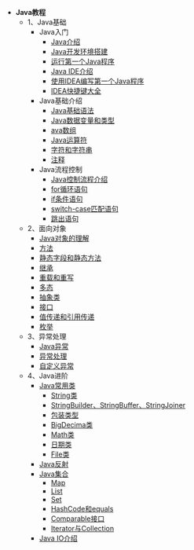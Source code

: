 * **Java教程**
    * 1、Java基础
      * Java入门
        * [Java介绍](articles\Java基础\Java入门\Java介绍.md)
        * [Java开发环境搭建](articles\Java基础\Java入门\安装Java运行环境.md)
        * [运行第一个Java程序](articles\Java基础\Java入门\运行第一个Java程序.md)
        * [Java IDE介绍](articles\Java基础\Java入门\JavaIDE介绍.md)
        * [使用IDEA编写第一个Java程序](articles\Java基础\Java入门\使用IDEA编写第一个Java程序.md) 
        * [IDEA快捷键大全](articles\Java基础\Java入门\IDEA快捷键.md) 
      * Java基础介绍
        * [Java基础语法](articles\Java基础\Java基础\1、Java基础语法.md)
        * [Java数据变量和类型](articles\Java基础\Java基础\2、Java数据变量和类型.md)
        * [ava数组](articles\Java基础\Java基础\3、Java数组.md)
        * [Java运算符](articles\Java基础\Java基础\4、Java运算符.md)
        * [字符和字符串](articles\Java基础\Java基础\5、字符和字符串.md)
        * [注释](articles\Java基础\Java基础\6、注释.md)
      * Java流程控制
        * [Java控制流程介绍](articles\Java基础\Java流程控制\6、Java控制流程.md)
        * [for循环语句](articles\Java基础\Java流程控制\循环语句.md)
        * [if条件语句](articles\Java基础\Java流程控制\条件语句.md)
        * [switch-case匹配语句](articles\Java基础\Java流程控制\switch-case匹配语句.md)
        * [跳出语句](articles\Java基础\Java流程控制\跳出语句.md)
    * 2、面向对象
        * [Java对象的理解](articles\面向对象\Head-Java对象的理解.md) 
        * [方法](articles\面向对象\1、方法.md)
        * [静态字段和静态方法](articles\面向对象\2、静态字段和静态方法.md)
        * [继承](articles\面向对象\3、继承.md)
        * [重载和重写](articles\面向对象\4、重载和重写.md)
        * [多态](articles\面向对象\5、多态.md)
        * [抽象类](articles\面向对象\6、抽象类.md)
        * [接口](articles\面向对象\7、接口.md)
        * [值传递和引用传递](articles\面向对象\8、值传递和引用传递.md)
        * [枚举](articles\面向对象\9、枚举.md)
    * 3、异常处理
        * [Java异常](articles\异常处理\1、Java异常.md)
        * [异常处理](articles\异常处理\2、异常处理.md)
        * [自定义异常](articles\异常处理\3、自定义异常.md)
    * 4、Java进阶
      * [Java常用类](articles\Java进阶\常用类\Java常用类.md)
        * [String类](articles\Java进阶\常用类\String.md)
        * [StringBuilder、StringBuffer、StringJoiner](articles\Java进阶\常用类\StringBuilder、StringBuffer、StringJoiner.md)
        * [包装类型](articles\Java进阶\常用类\包装类型.md)
        * [BigDecima类](articles\Java进阶\常用类\BigDecimal.md)
        * [Math类](articles\Java进阶\常用类\Math类.md)
        * [日期类](articles\Java进阶\常用类\日期类.md)
        * [File类](articles\Java进阶\常用类\File类.md)
      * [Java反射](articles\Java进阶\反射\Java反射.md)
      * [Java集合](articles\Java进阶\集合\集合类的介绍.md)
        * [Map](articles\Java进阶\集合\Map.md)
        * [List](articles\Java进阶\集合\List.md)
        * [Set](articles\Java进阶\集合\Set.md)
        * [HashCode和equals](articles\Java进阶\集合\HashCode和equals.md)
        * [Comparable接口](articles\Java进阶\集合\Comparable接口.md)
        * [Iterator与Collection](articles\Java进阶\集合\Iterator与Collection.md)
      * [Java IO介绍](articles\Java进阶\IO\IO.md)
